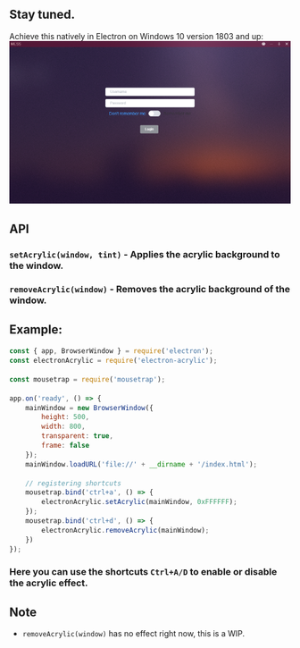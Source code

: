 ## Stay tuned.

[image]: /images/acrylic.png "Acrylic Image"

Achieve this natively in Electron on Windows 10 version 1803 and up:
![Acrylic Background][image]

## API
### `setAcrylic(window, tint)` - Applies the acrylic background to the window.
### `removeAcrylic(window)` - Removes the acrylic background of the window.

## Example: 
```javascript
const { app, BrowserWindow } = require('electron');
const electronAcrylic = require('electron-acrylic');

const mousetrap = require('mousetrap');

app.on('ready', () => {
    mainWindow = new BrowserWindow({
        height: 500,
        width: 800,
        transparent: true,
        frame: false
    });
    mainWindow.loadURL('file://' + __dirname + '/index.html');

    // registering shortcuts
    mousetrap.bind('ctrl+a', () => {
        electronAcrylic.setAcrylic(mainWindow, 0xFFFFFF);
    });
    mousetrap.bind('ctrl+d', () => {
        electronAcrylic.removeAcrylic(mainWindow);
    })
});
```
### Here you can use the shortcuts `Ctrl+A/D` to enable or disable the acrylic effect.

## Note
- `removeAcrylic(window)` has no effect right now, this is a WIP.